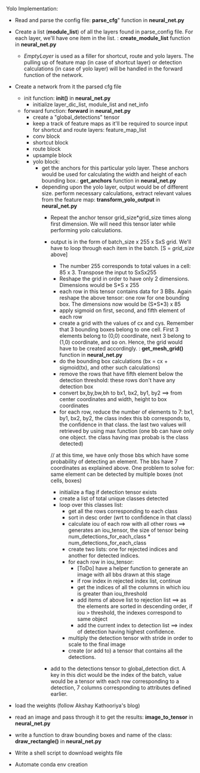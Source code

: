 Yolo Implementation:

- Read and parse the config file: **parse_cfg**" function in **neural_net.py**
- Create a list (**module_list**) of all the layers found in parse_config file. For each layer, we'll have one item in the list. : **create_module_list** function in **neural_net.py**
    - *EmptyLayer* is used as a filler for shortcut, route and yolo layers. The pulling up of feature map (in case of shortcut layer) or detection calculations (in case of yolo layer) will be handled in the forward function of the network.
- Create a network from it the parsed cfg file
    - init function: **__init()__** in **neural_net.py**
        - initialize layer_dic_list, module_list and net_info
    - forward function: **forward** in **neural_net.py**
        - create a "global_detections" tensor
        - keep a track of feature maps as it'll be required to source input for shortcut and route layers: feature_map_list
        - conv block
        - shortcut block
        - route block
        - upsample block
        - yolo block:
            - get the anchors for this particular yolo layer. These anchors would be used for calculating the width and height of each bounding box.: **get_anchors** function in **neural_net.py**
            - depending upon the yolo layer, output would be of different size. perform necessary calculations, extract relevant values from the feature map: **transform_yolo_output** in **neural_net.py**
                - Repeat the anchor tensor grid_size*grid_size times along first dimension. We will need this tensor later while performing yolo calculations.
                - output is in the form of batch_size x 255 x SxS grid. We'll have to loop through each item in the batch. [S = *grid_size* above]
                    - The number 255 corresponds to total values in a cell: 85 x 3. Transpose the input to SxSx255 
                    - Reshape the grid in order to have only 2 dimensions. Dimensions would be S*S x 255
                    - each row in this tensor contains data for 3 BBs. Again reshape the above tensor: one row for one bounding box. The dimensions now would be (S*S\*3) x 85
                    - apply sigmoid on first, second, and fifth element of each row
                    - create a grid with the values of cx and cys. Remember that 3 bounding boxes belong to one cell. First 3 elements belong to (0,0) coordinate, next 3 belong to (1,0) coordinate, and so on. Hence, the grid would have to be created accordingly. : **get_mesh_grid()** function in **neural_net.py**
                    - do the bounding box calculations (bx = cx + sigmoid(tx), and other such calculations)
                    - remove the rows that have fifth element below the detection threshold: these rows don't have any detection box
                    - convert bx,by,bw,bh to bx1, bx2, by1, by2 ==> from center coordinates and width, height to box coordinates
                    - for each row, reduce the number of elements to 7: bx1, by1, bx2, by2, the class index this bb corresponds to, the confidence in that class. the last two values will retrieved by using max function (one bb can have only one object. the class having max probab is the class detected)

                    // at this time, we have only those bbs which have some probability of detecting an element. The bbs have 7 coordinates as explained above. One problem to solve for: same element can be detected by multiple boxes (not cells, boxes)
                    - initialize a flag if detection tensor exists
                    - create a list of total unique classes detected
                    - loop over this classes list:
                        - get all the rows corresponding to each class
                        - sort in desc order (wrt to confidence in that class)
                        - calculate iou of each row with all other rows ==> generates an iou_tensor, the size of tensor being num_detections_for_each_class * num_detections_for_each_class
                        - create two lists: one for rejected indices and another for detected indices.
                        - for each row in iou_tensor:
                            - [ToDo] have a helper function to generate an image with all bbs drawn at this stage
                            - if row index in rejected index list, continue
                            - get the indices of all the columns in which iou is greater than iou_threshold
                            - add items of above list to rejection list ==> as the elements are sorted in descending order, if iou > threshold, the indexes correspond to same object
                            - add the current index to detection list ==> index of detection having highest confidence. 
                        - multiply the detection tensor with stride in order to scale to the final image
                        - create (or add to) a tensor that contains all the detections.
                - add to the detections tensor to global_detection dict. A key in this dict would be the index of the batch, value would be a tensor with each row corresponding to a detection, 7 columns corresponding to attributes defined earlier.

- load the weights (follow Akshay Kathooriya's blog)
- read an image and pass through it to get the results: **image_to_tensor** in **neural_net.py**
- write a function to draw bounding boxes and name of the class: **draw_rectangle()** in **neural_net.py**

- Write a shell script to download weights file
- Automate conda env creation
